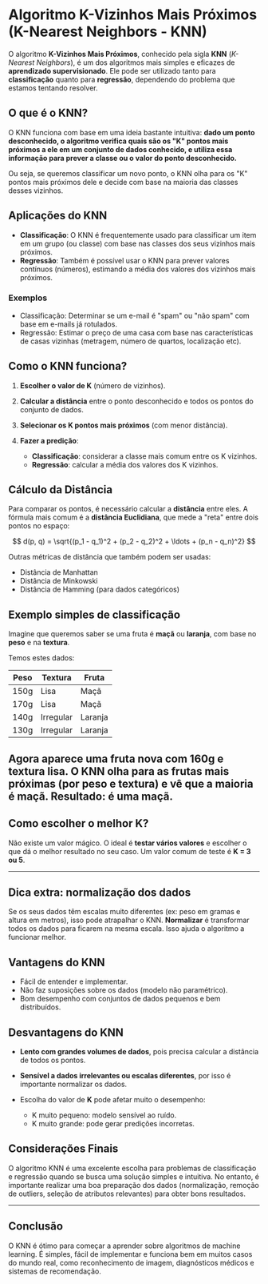 # Algoritmo K-Vizinhos Mais Próximos (K-Nearest Neighbors - KNN)

O algoritmo **K-Vizinhos Mais Próximos**, conhecido pela sigla **KNN** (*K-Nearest Neighbors*), é um dos algoritmos mais simples e eficazes de **aprendizado supervisionado**. Ele pode ser utilizado tanto para **classificação** quanto para **regressão**, dependendo do problema que estamos tentando resolver.

## O que é o KNN?

O KNN funciona com base em uma ideia bastante intuitiva: **dado um ponto desconhecido, o algoritmo verifica quais são os "K" pontos mais próximos a ele em um conjunto de dados conhecido, e utiliza essa informação para prever a classe ou o valor do ponto desconhecido.**

Ou seja, se queremos classificar um novo ponto, o KNN olha para os "K" pontos mais próximos dele e decide com base na maioria das classes desses vizinhos.

## Aplicações do KNN

* **Classificação**: O KNN é frequentemente usado para classificar um item em um grupo (ou classe) com base nas classes dos seus vizinhos mais próximos.
* **Regressão**: Também é possível usar o KNN para prever valores contínuos (números), estimando a média dos valores dos vizinhos mais próximos.

### Exemplos

* Classificação: Determinar se um e-mail é "spam" ou "não spam" com base em e-mails já rotulados.
* Regressão: Estimar o preço de uma casa com base nas características de casas vizinhas (metragem, número de quartos, localização etc).

## Como o KNN funciona?

1. **Escolher o valor de K** (número de vizinhos).
2. **Calcular a distância** entre o ponto desconhecido e todos os pontos do conjunto de dados.
3. **Selecionar os K pontos mais próximos** (com menor distância).
4. **Fazer a predição**:

   * **Classificação**: considerar a classe mais comum entre os K vizinhos.
   * **Regressão**: calcular a média dos valores dos K vizinhos.

## Cálculo da Distância

Para comparar os pontos, é necessário calcular a **distância** entre eles. A fórmula mais comum é a **distância Euclidiana**, que mede a "reta" entre dois pontos no espaço:

$$
d(p, q) = \sqrt{(p_1 - q_1)^2 + (p_2 - q_2)^2 + \ldots + (p_n - q_n)^2}
$$

Outras métricas de distância que também podem ser usadas:

* Distância de Manhattan
* Distância de Minkowski
* Distância de Hamming (para dados categóricos)

## Exemplo simples de classificação

Imagine que queremos saber se uma fruta é **maçã** ou **laranja**, com base no **peso** e na **textura**.

Temos estes dados:

| Peso | Textura   | Fruta   |
| ---- | --------- | ------- |
| 150g | Lisa      | Maçã    |
| 170g | Lisa      | Maçã    |
| 140g | Irregular | Laranja |
| 130g | Irregular | Laranja |

Agora aparece uma fruta nova com 160g e textura lisa.
O KNN olha para as frutas mais próximas (por peso e textura) e vê que a maioria é maçã.
**Resultado: é uma maçã.**
---

## Como escolher o melhor K?

Não existe um valor mágico.
O ideal é **testar vários valores** e escolher o que dá o melhor resultado no seu caso.
Um valor comum de teste é **K = 3 ou 5**.

---

## Dica extra: normalização dos dados

Se os seus dados têm escalas muito diferentes (ex: peso em gramas e altura em metros), isso pode atrapalhar o KNN.
**Normalizar** é transformar todos os dados para ficarem na mesma escala. Isso ajuda o algoritmo a funcionar melhor.


## Vantagens do KNN

* Fácil de entender e implementar.
* Não faz suposições sobre os dados (modelo não paramétrico).
* Bom desempenho com conjuntos de dados pequenos e bem distribuídos.

## Desvantagens do KNN

* **Lento com grandes volumes de dados**, pois precisa calcular a distância de todos os pontos.
* **Sensível a dados irrelevantes ou escalas diferentes**, por isso é importante normalizar os dados.
* Escolha do valor de **K** pode afetar muito o desempenho:

  * K muito pequeno: modelo sensível ao ruído.
  * K muito grande: pode gerar predições incorretas.

## Considerações Finais

O algoritmo KNN é uma excelente escolha para problemas de classificação e regressão quando se busca uma solução simples e intuitiva. No entanto, é importante realizar uma boa preparação dos dados (normalização, remoção de outliers, seleção de atributos relevantes) para obter bons resultados.


---

## Conclusão

O KNN é ótimo para começar a aprender sobre algoritmos de machine learning.
É simples, fácil de implementar e funciona bem em muitos casos do mundo real, como reconhecimento de imagem, diagnósticos médicos e sistemas de recomendação.
